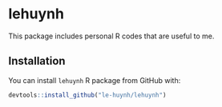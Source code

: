 
<!-- README.md is generated from README.Rmd. Please edit that file -->
# lehuynh

<!-- badges: start -->
<!-- badges: end -->
This package includes personal R codes that are useful to me.

## Installation

You can install `lehuynh` R package from GitHub with:

``` r
devtools::install_github("le-huynh/lehuynh")
```
